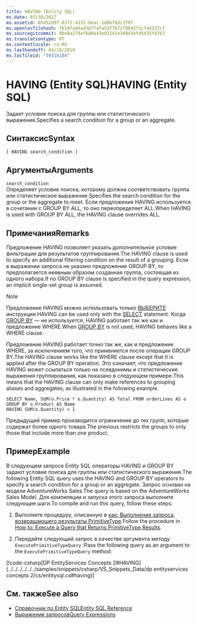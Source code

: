 ```yaml
---
title: HAVING (Entity SQL)
ms.date: 03/30/2017
ms.assetid: b5d52d97-8372-4335-beac-2d0b79dc3707
ms.openlocfilehash: 7b147a84a43677afa53f7872f8042f1cf44137cf
ms.sourcegitcommit: 0be8a279af6d8a43e03141e349d3efd5d35f8767
ms.translationtype: HT
ms.contentlocale: ru-RU
ms.lasthandoff: 04/18/2019
ms.locfileid: "59316184"
---
```

# <a name="having-entity-sql"></a><span data-ttu-id="38935-102">HAVING (Entity SQL)</span><span class="sxs-lookup"><span data-stu-id="38935-102">HAVING (Entity SQL)</span></span>
<span data-ttu-id="38935-103">Задает условие поиска для группы или статистического выражения.</span><span class="sxs-lookup"><span data-stu-id="38935-103">Specifies a search condition for a group or an aggregate.</span></span>  
  
## <a name="syntax"></a><span data-ttu-id="38935-104">Синтаксис</span><span class="sxs-lookup"><span data-stu-id="38935-104">Syntax</span></span>  
  
```  
[ HAVING search_condition ]  
```  
  
## <a name="arguments"></a><span data-ttu-id="38935-105">Аргументы</span><span class="sxs-lookup"><span data-stu-id="38935-105">Arguments</span></span>  
 `search_condition`  
 <span data-ttu-id="38935-106">Определяет условие поиска, которому должна соответствовать группа или статистическое выражение.</span><span class="sxs-lookup"><span data-stu-id="38935-106">Specifies the search condition for the group or the aggregate to meet.</span></span> <span data-ttu-id="38935-107">Если предложение HAVING используется в сочетании с GROUP BY ALL, то оно переопределяет ALL.</span><span class="sxs-lookup"><span data-stu-id="38935-107">When HAVING is used with GROUP BY ALL, the HAVING clause overrides ALL.</span></span>  
  
## <a name="remarks"></a><span data-ttu-id="38935-108">Примечания</span><span class="sxs-lookup"><span data-stu-id="38935-108">Remarks</span></span>  
 <span data-ttu-id="38935-109">Предложение HAVING позволяет указать дополнительное условие фильтрации для результатов группирования.</span><span class="sxs-lookup"><span data-stu-id="38935-109">The HAVING clause is used to specify an additional filtering condition on the result of a grouping.</span></span> <span data-ttu-id="38935-110">Если в выражении запроса не указано предложение GROUP BY, то предполагается неявным образом созданная группа, состоящая из одного набора.</span><span class="sxs-lookup"><span data-stu-id="38935-110">If no GROUP BY clause is specified in the query expression, an implicit single-set group is assumed.</span></span>  
  
> [!NOTE]
>  <span data-ttu-id="38935-111">Предложение HAVING можно использовать только [ВЫБЕРИТЕ](../../../../../../docs/framework/data/adonet/ef/language-reference/select-entity-sql.md) инструкции.</span><span class="sxs-lookup"><span data-stu-id="38935-111">HAVING can be used only with the [SELECT](../../../../../../docs/framework/data/adonet/ef/language-reference/select-entity-sql.md) statement.</span></span> <span data-ttu-id="38935-112">Когда [GROUP BY](../../../../../../docs/framework/data/adonet/ef/language-reference/group-by-entity-sql.md) — не используется, HAVING работает так же как и предложение WHERE.</span><span class="sxs-lookup"><span data-stu-id="38935-112">When [GROUP BY](../../../../../../docs/framework/data/adonet/ef/language-reference/group-by-entity-sql.md) is not used, HAVING behaves like a WHERE clause.</span></span>  
  
 <span data-ttu-id="38935-113">Предложение HAVING работает точно так же, как и предложение WHERE, за исключением того, что применяется после операции GROUP BY.</span><span class="sxs-lookup"><span data-stu-id="38935-113">The HAVING clause works like the WHERE clause except that it is applied after the GROUP BY operation.</span></span> <span data-ttu-id="38935-114">Это означает, что предложение HAVING может ссылаться только на псевдонимы и статистические выражения группирования, как показано в следующем примере.</span><span class="sxs-lookup"><span data-stu-id="38935-114">This means that the HAVING clause can only make references to grouping aliases and aggregates, as illustrated in the following example.</span></span>  
  
```  
SELECT Name, SUM(o.Price * o.Quantity) AS Total FROM orderLines AS o GROUP BY o.Product AS Name  
HAVING SUM(o.Quantity) > 1  
```  
  
 <span data-ttu-id="38935-115">Предыдущий пример производится ограничение до тех групп, которые содержат более одного товара.</span><span class="sxs-lookup"><span data-stu-id="38935-115">The previous restricts the groups to only those that include more than one product.</span></span>  
  
## <a name="example"></a><span data-ttu-id="38935-116">Пример</span><span class="sxs-lookup"><span data-stu-id="38935-116">Example</span></span>  
 <span data-ttu-id="38935-117">В следующем запросе Entity SQL операторы HAVING и GROUP BY задают условие поиска для группы или статистического выражения.</span><span class="sxs-lookup"><span data-stu-id="38935-117">The following Entity SQL query uses the HAVING and GROUP BY operators to specify a search condition for a group or an aggregate.</span></span> <span data-ttu-id="38935-118">Запрос основан на модели AdventureWorks Sales.</span><span class="sxs-lookup"><span data-stu-id="38935-118">The query is based on the AdventureWorks Sales Model.</span></span> <span data-ttu-id="38935-119">Для компиляции и запуска этого запроса выполните следующие шаги.</span><span class="sxs-lookup"><span data-stu-id="38935-119">To compile and run this query, follow these steps:</span></span>  
  
1. <span data-ttu-id="38935-120">Выполните процедуру, описанную в [как: Выполнение запроса, возвращающего результаты PrimitiveType](../../../../../../docs/framework/data/adonet/ef/how-to-execute-a-query-that-returns-primitivetype-results.md).</span><span class="sxs-lookup"><span data-stu-id="38935-120">Follow the procedure in [How to: Execute a Query that Returns PrimitiveType Results](../../../../../../docs/framework/data/adonet/ef/how-to-execute-a-query-that-returns-primitivetype-results.md).</span></span>  
  
2. <span data-ttu-id="38935-121">Передайте следующий запрос в качестве аргумента методу `ExecutePrimitiveTypeQuery` :</span><span class="sxs-lookup"><span data-stu-id="38935-121">Pass the following query as an argument to the `ExecutePrimitiveTypeQuery` method:</span></span>  
  
 [!code-csharp[DP EntityServices Concepts 2#HAVING](../../../../../../samples/snippets/csharp/VS_Snippets_Data/dp entityservices concepts 2/cs/entitysql.cs#having)]  
  
## <a name="see-also"></a><span data-ttu-id="38935-122">См. также</span><span class="sxs-lookup"><span data-stu-id="38935-122">See also</span></span>

- [<span data-ttu-id="38935-123">Справочник по Entity SQL</span><span class="sxs-lookup"><span data-stu-id="38935-123">Entity SQL Reference</span></span>](../../../../../../docs/framework/data/adonet/ef/language-reference/entity-sql-reference.md)
- [<span data-ttu-id="38935-124">Выражения запросов</span><span class="sxs-lookup"><span data-stu-id="38935-124">Query Expressions</span></span>](../../../../../../docs/framework/data/adonet/ef/language-reference/query-expressions-entity-sql.md)
